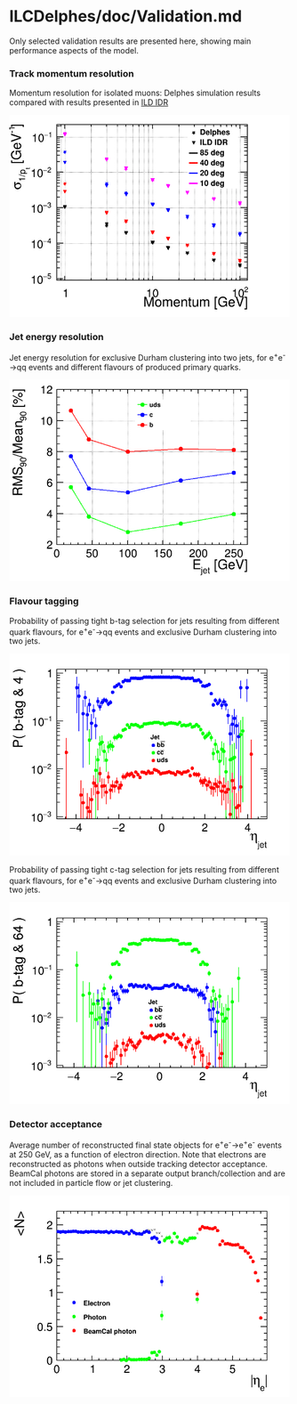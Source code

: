 # ILCDelphes/doc/Validation.md

Only selected validation results are presented here, showing 
main performance aspects of the model. 

### Track momentum resolution

Momentum resolution for isolated muons: 
Delphes simulation results compared with results presented in 
[ILD IDR](https://arxiv.org/abs/2003.01116)

![Track momentum resolution](track_momentum_resolution.png)

### Jet energy resolution 

Jet energy resolution for exclusive Durham clustering into two jets, 
for e<sup>+</sup>e<sup>-</sup>&rarr;qq events and different flavours of produced primary quarks.

![Jet energy resolution](jet_energy_resolution.png)

### Flavour tagging

Probability of passing tight b-tag selection for jets resulting from different quark flavours, 
for e<sup>+</sup>e<sup>-</sup>&rarr;qq events and exclusive Durham clustering into two jets.


![b-tagging efficiency](btag_eta_plot_jet_4_log.png)

Probability of passing tight c-tag selection for jets resulting from different quark flavours, 
for e<sup>+</sup>e<sup>-</sup>&rarr;qq events and exclusive Durham clustering into two jets.


![c-tagging efficiency](btag_eta_plot_jet_64_log.png)


### Detector acceptance

Average number of reconstructed final state objects 
for e<sup>+</sup>e<sup>-</sup>&rarr;e<sup>+</sup>e<sup>-</sup> events at 250 GeV, 
as a function of electron direction. Note that electrons are reconstructed as 
photons when outside tracking detector acceptance. BeamCal photons are stored in a
separate output branch/collection and are not included in particle flow or 
jet clustering.

![Detector acceptance](electron_response_250.png)

